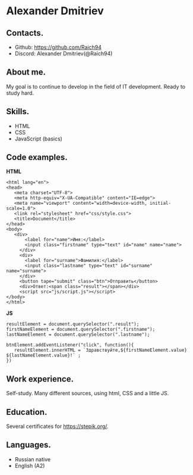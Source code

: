 # Alexander Dmitriev
## Contacts.
* Github:  https://github.com/Raich94
* Discord:  Alexander Dmitriev(@Raich94)
## About me.
My goal is to continue to develop in the field of IT development. Ready to study hard.
## Skills.
* HTML
* CSS
* JavaScript (basics)
## Code examples.
**HTML**
 ```<!DOCTYPE html>
<html lang="en">
<head>
    <meta charset="UTF-8">
    <meta http-equiv="X-UA-Compatible" content="IE=edge">
    <meta name="viewport" content="width=device-width, initial-scale=1.0">
    <link rel="stylesheet" href="css/style.css">
    <title>Document</title>
</head>
<body>
    <div>
        <label for="name">Имя:</label>
        <input class="firstname" type="text" id="name" name="name">
      </div>
      <div>
        <label for="surname">Фамилия:</label>
        <input class="lastname" type="text" id="surname" name="surname">  
      </div>
      <button tape="submit" class="btn">Отправить</button>
      <div>Ответ:<span class="result"></span></div>
      <script src="js/script.js"></script>
</body>
</html> 
```
**JS**
 ```btnElement = document.querySelector(".btn");
resultElement = document.querySelector(".result");
firstNameElement = document.querySelector(".firstname");
lastNameElement = document.querySelector(".lastname");

btnElement.addEventListener("click", function(){
    resultElement.innerHTML = `Здравствуйте,${firstNameElement.value} ${lastNameElement.value}!` ;
})
```
## Work experience.
Self-study.  Many different sources, using html, CSS and a little JS.
## Education.
Several certificates for https://stepik.org/.
## Languages.
* Russian native
* English (A2)
